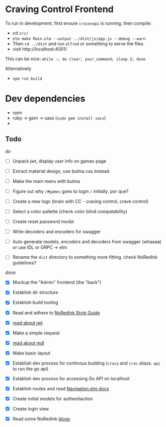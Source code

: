 # Craving Control Frontend

To run in development, first ensure `craconapi` is running, then compile:

 - cd `src/`
 - `elm make Main.elm --output ../dist/js/app.js --debug --warn`
 - Then `cd ../dist` and run `alfred` or something to serve the files
 - visit http://localhost:4001/

This can be nice: `while :; do clear; your_command; sleep 2; done`

Alternatively

 - `npm run build`

# Dev dependencies

 - npm
 - ruby -> gem -> sass (`sudo gem install sass`)
 - 



## Todo

*do*
- [ ] Unpack jwt, display user info on games page
- [ ] Extract material design, use bulma css instead
- [ ] Make the main menu with bulma
- [ ] Figure out why `/#games` goes to login `/` initially. por que?
- [ ] Create a new logo (brain with CC - craving control, crave control)
- [ ] Select a color pallette (check color blind compatability)
- [ ] Create reset password modal
- [ ] Write decoders and encoders for swagger 
- [ ] Auto generate models, encoders and decoders from swagger (whaaaa) or use IDL or GRPC -> elm
- [ ] Rename the `dist` directory to something more fitting, check NoRedInk guidelines?




*done*
- [x] Mockup the "Admin" frontend (the "back")
- [x] Establish dir structure
- [x] Establish build tooling
- [x] Read and adhere to [NoRedInk Style Guide](https://github.com/NoRedInk/elm-style-guide)
- [x] [read about jwt](http://package.elm-lang.org/packages/simonh1000/elm-jwt/4.0.3)
- [x] Make a simple request
- [x] [read about mdl](http://package.elm-lang.org/packages/debois/elm-mdl/8.1.0)
- [x] Make basic layout
- [x] Establish dev process for continous building (`craca` and `crac` aliass. `api` to run the go api)
- [x] Establish dev process for accessing Go API on localhost
- [x] Establish routes and read [Navigation.elm docs](http://package.elm-lang.org/packages/elm-lang/navigation/2.1.0)
- [x] Create initial models for authentiaction
- [x] Create login view 
- [x] Read some NoRedInk [blogs](http://tech.noredink.com/)


